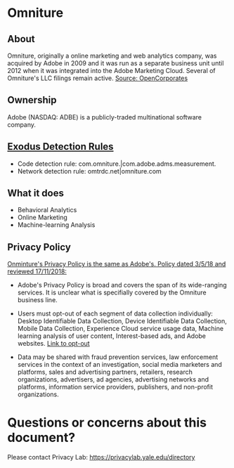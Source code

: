 # Omniture

## About

Omniture, originally a online marketing and web analytics company, was acquired by Adobe in 2009 and it was run as a separate business unit until 2012 when it was integrated into the Adobe Marketing Cloud.  Several of Omniture's LLC filings remain active. [Source: OpenCorporates](https://opencorporates.com/companies/us_de/3077923)

## Ownership

Adobe (NASDAQ: ADBE) is a publicly-traded multinational software company. 

## [Exodus Detection Rules](https://exodus-privacy.eu.org)

* Code detection rule: com.omniture.|com.adobe.adms.measurement.
* Network detection rule: omtrdc\.net|omniture\.com

## What it does

* Behavioral Analytics
* Online Marketing
* Machine-learning Analysis

## Privacy Policy

[Onminture's Privacy Policy is the same as Adobe's. Policy dated 3/5/18 and reviewed 17/11/2018:](https://www.adobe.com/privacy/policy.html)

* Adobe's Privacy Policy is broad and covers the span of its wide-ranging services.  It is unclear what is specifially covered by the Omniture business line.  

* Users must opt-out of each segment of data collection individually: Desktop Identifiable Data Collection, Device Identifiable Data Collection, Mobile Data Collection, Experience Cloud service usage data, 
Machine learning analysis of user content, Interest-based ads, and Adobe websites.  [Link to opt-out](https://www.adobe.com/privacy/opt-out.html)

* Data may be shared with fraud prevention services, law enforcement services in the context of an investigation, social media marketers and platforms, sales and advertising partners, retailers, research organizations, advertisers, ad agencies, advertising networks and platforms, information service providers, publishers, and non-profit organizations.


# Questions or concerns about this document?
Please contact Privacy Lab: https://privacylab.yale.edu/directory
